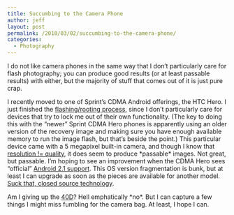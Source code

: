 ```yaml
---
title: Succumbing to the Camera Phone
author: jeff
layout: post
permalink: /2010/03/02/succumbing-to-the-camera-phone/
categories:
  - Photography
---
```


I do not like camera phones in the same way that I don’t particularly care for flash photography; you can produce good results (or at least passable results) with either, but the majority of stuff that comes out of it is just pure crap.

I recently moved to one of Sprint’s CDMA Android offerings, the HTC Hero. I just finished the [flashing/rooting process][1], since I don’t particularly care for devices that try to lock me out of their own functionality. (The key to doing this with the “newer” Sprint CDMA Hero phones is apparently using an older version of the recovery image and making sure you have enough available memory to run the image flash, but that’s beside the point.) This particular device came with a 5 megapixel built-in camera, and though I know that [resolution != quality][2], it does seem to produce \*passable\* images. Not great, but passable. I’m hoping to see an improvement when the CDMA Hero sees “official” [Android 2.1 support][3]. This OS version fragmentation is bunk, but at least I can upgrade as soon as the pieces are available for another model. [Suck that, closed source technology][4].

 [1]: http://geekfor.me/
 [2]: http://forum.digitalcamerareview.com/showthread.php?p=5354
 [3]: http://phandroid.com/2010/02/16/sprint-hero-moment-getting-android-2-1-early-2q10/
 [4]: http://www.engadget.com/2009/02/18/editorial-ten-reasons-why-windows-mobile-6-5-misses-the-mark/

Am I giving up the [40D][5]? Hell emphatically \*no\*. But I can capture a few things I might miss fumbling for the camera bag. At least, I hope I can.

 [5]: http://www.usa.canon.com/consumer/controller?act=ModelInfoAct&fcategoryid=139&modelid=17779

